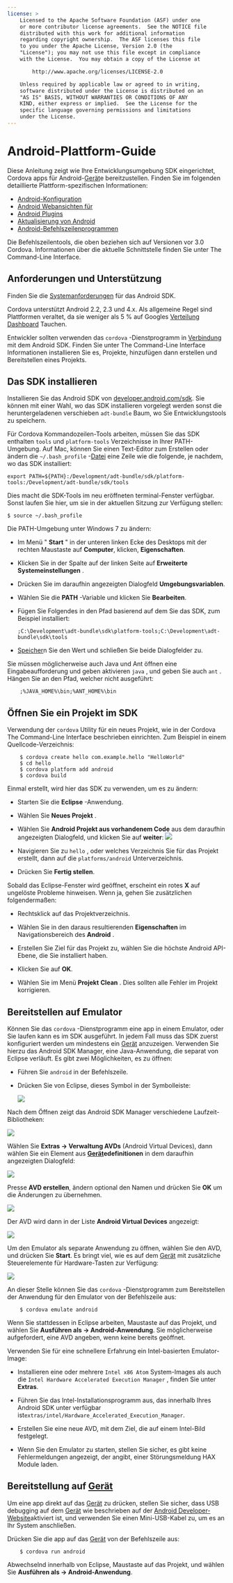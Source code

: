 ```yaml
---
license: >
    Licensed to the Apache Software Foundation (ASF) under one
    or more contributor license agreements.  See the NOTICE file
    distributed with this work for additional information
    regarding copyright ownership.  The ASF licenses this file
    to you under the Apache License, Version 2.0 (the
    "License"); you may not use this file except in compliance
    with the License.  You may obtain a copy of the License at

        http://www.apache.org/licenses/LICENSE-2.0

    Unless required by applicable law or agreed to in writing,
    software distributed under the License is distributed on an
    "AS IS" BASIS, WITHOUT WARRANTIES OR CONDITIONS OF ANY
    KIND, either express or implied.  See the License for the
    specific language governing permissions and limitations
    under the License.
---
```


# Android-Plattform-Guide

Diese Anleitung zeigt wie Ihre Entwicklungsumgebung SDK eingerichtet, Cordova apps für Android-<a href="../../../cordova/device/device.html">Gerät</a>e bereitzustellen. Finden Sie im folgenden detaillierte Plattform-spezifischen Informationen:

*   <a href="config.html">Android-Konfiguration</a>
*   <a href="webview.html">Android Webansichten für</a>
*   <a href="plugin.html">Android Plugins</a>
*   <a href="upgrading.html">Aktualisierung von Android</a>
*   <a href="tools.html">Android-Befehlszeilenprogrammen</a>

Die Befehlszeilentools, die oben beziehen sich auf Versionen vor 3.0 Cordova. Informationen über die aktuelle Schnittstelle finden Sie unter The Command-Line Interface.

## Anforderungen und Unterstützung

Finden Sie die [Systemanforderungen][1] für das Android SDK.

 [1]: http://developer.android.com/sdk/index.html

Cordova unterstützt Android 2.2, 2.3 und 4.x. Als allgemeine Regel sind Plattformen veraltet, da sie weniger als 5 % auf Googles [Verteilung Dashboard][2] Tauchen.

 [2]: http://developer.android.com/about/dashboards/index.html

<!--
NOTE, doc said:
- Android 2.1 (Deprecated May 2013)
- Android 3.x (Deprecated May 2013)
-->

Entwickler sollten verwenden das `cordova` -Dienstprogramm in <a href="../../../cordova/connection/connection.html">Verbindung</a> mit dem Android SDK. Finden Sie unter The Command-Line Interface Informationen installieren Sie es, Projekte, hinzufügen dann erstellen und Bereitstellen eines Projekts.

## Das SDK installieren

Installieren Sie das Android SDK von [developer.android.com/sdk][3]. Sie können mit einer Wahl, wo das SDK installieren vorgelegt werden sonst die heruntergeladenen verschieben `adt-bundle` Baum, wo Sie Entwicklungstools zu speichern.

 [3]: http://developer.android.com/sdk/

Für Cordova Kommandozeilen-Tools arbeiten, müssen Sie das SDK enthalten `tools` und `platform-tools` Verzeichnisse in Ihrer PATH-Umgebung. Auf Mac, können Sie einen Text-Editor zum Erstellen oder ändern die `~/.bash_profile` -<a href="../../../cordova/file/fileobj/fileobj.html">Datei</a> eine Zeile wie die folgende, je nachdem, wo das SDK installiert:

    export PATH=${PATH}:/Development/adt-bundle/sdk/platform-tools:/Development/adt-bundle/sdk/tools
    

Dies macht die SDK-Tools im neu eröffneten terminal-Fenster verfügbar. Sonst laufen Sie hier, um sie in der aktuellen Sitzung zur Verfügung stellen:

    $ source ~/.bash_profile
    

Die PATH-Umgebung unter Windows 7 zu ändern:

*   Im Menü " **Start** " in der unteren linken Ecke des Desktops mit der rechten Maustaste auf **Computer**, klicken, **Eigenschaften**.

*   Klicken Sie in der Spalte auf der linken Seite auf **Erweiterte Systemeinstellungen** .

*   Drücken Sie im daraufhin angezeigten Dialogfeld **Umgebungsvariablen**.

*   Wählen Sie die **PATH** -Variable und klicken Sie **Bearbeiten**.

*   Fügen Sie Folgendes in den Pfad basierend auf dem Sie das SDK, zum Beispiel installiert:
    
        ;C:\Development\adt-bundle\sdk\platform-tools;C:\Development\adt-bundle\sdk\tools
        

*   <a href="../../../cordova/storage/storage.html">Speicher</a>n Sie den Wert und schließen Sie beide Dialogfelder zu.

Sie müssen möglicherweise auch Java und Ant öffnen eine Eingabeaufforderung und geben aktivieren `java` , und geben Sie auch `ant` . Hängen Sie an den Pfad, welcher nicht ausgeführt:

        ;%JAVA_HOME%\bin;%ANT_HOME%\bin
    

## Öffnen Sie ein Projekt im SDK

Verwendung der `cordova` Utility für ein neues Projekt, wie in der Cordova The Command-Line Interface beschrieben einrichten. Zum Beispiel in einem Quellcode-Verzeichnis:

        $ cordova create hello com.example.hello "HelloWorld"
        $ cd hello
        $ cordova platform add android
        $ cordova build
    

Einmal erstellt, wird hier das SDK zu verwenden, um es zu ändern:

*   Starten Sie die **Eclipse** -Anwendung.

*   Wählen Sie **Neues Projekt** .

*   Wählen Sie **Android Projekt aus vorhandenem Code** aus dem daraufhin angezeigten Dialogfeld, und klicken Sie auf **weiter**: ![][4]

*   Navigieren Sie zu `hello` , oder welches Verzeichnis Sie für das Projekt erstellt, dann auf die `platforms/android` Unterverzeichnis.

*   Drücken Sie **Fertig stellen**.

 [4]: img/guide/platforms/android/eclipse_new_project.png

Sobald das Eclipse-Fenster wird geöffnet, erscheint ein rotes **X** auf ungelöste Probleme hinweisen. Wenn ja, gehen Sie zusätzlichen folgendermaßen:

*   Rechtsklick auf das Projektverzeichnis.

*   Wählen Sie in den daraus resultierenden **Eigenschaften** im Navigationsbereich des **Android** .

*   Erstellen Sie Ziel für das Projekt zu, wählen Sie die höchste Android API-Ebene, die Sie installiert haben.

*   Klicken Sie auf **OK**.

*   Wählen Sie im Menü **Projekt** **Clean** . Dies sollten alle Fehler im Projekt korrigieren.

## Bereitstellen auf Emulator

Können Sie das `cordova` -Dienstprogramm eine app in einem Emulator, oder Sie laufen kann es im SDK ausgeführt. In jedem Fall muss das SDK zuerst konfiguriert werden um mindestens ein <a href="../../../cordova/device/device.html">Gerät</a> anzuzeigen. Verwenden Sie hierzu das Android SDK Manager, eine Java-Anwendung, die separat von Eclipse verläuft. Es gibt zwei Möglichkeiten, es zu öffnen:

*   Führen Sie `android` in der Befehlszeile.

*   Drücken Sie von Eclipse, dieses Symbol in der Symbolleiste:
    
    ![][5]

 [5]: img/guide/platforms/android/eclipse_android_sdk_button.png

Nach dem Öffnen zeigt das Android SDK Manager verschiedene Laufzeit-Bibliotheken:

![][6]

 [6]: img/guide/platforms/android/asdk_window.png

Wählen Sie **Extras → Verwaltung AVDs** (Android Virtual Devices), dann wählen Sie ein Element aus **<a href="../../../cordova/device/device.html">Gerät</a>edefinitionen** in dem daraufhin angezeigten Dialogfeld:

![][7]

 [7]: img/guide/platforms/android/asdk_device.png

Presse **AVD erstellen**, ändern optional den Namen und drücken Sie **OK** um die Änderungen zu übernehmen.

![][8]

 [8]: img/guide/platforms/android/asdk_newAVD.png

Der AVD wird dann in der Liste **Android Virtual Devices** angezeigt:

![][9]

 [9]: img/guide/platforms/android/asdk_avds.png

Um den Emulator als separate Anwendung zu öffnen, wählen Sie den AVD, und drücken Sie **Start**. Es bringt viel, wie es auf dem <a href="../../../cordova/device/device.html">Gerät</a> mit zusätzliche Steuerelemente für Hardware-Tasten zur Verfügung:

![][10]

 [10]: img/guide/platforms/android/asdk_emulator.png

An dieser Stelle können Sie das `cordova` -Dienstprogramm zum Bereitstellen der Anwendung für den Emulator von der Befehlszeile aus:

        $ cordova emulate android
    

Wenn Sie stattdessen in Eclipse arbeiten, Maustaste auf das Projekt, und wählen Sie **Ausführen als → Android-Anwendung**. Sie möglicherweise aufgefordert, eine AVD angeben, wenn keine bereits geöffnet.

Verwenden Sie für eine schnellere Erfahrung ein Intel-basierten Emulator-Image:

*   Installieren eine oder mehrere `Intel x86 Atom` System-Images als auch die `Intel Hardware Accelerated Execution Manager` , finden Sie unter **Extras**.

*   Führen Sie das Intel-Installationsprogramm aus, das innerhalb Ihres Android SDK unter verfügbar ist`extras/intel/Hardware_Accelerated_Execution_Manager`.

*   Erstellen Sie eine neue AVD, mit dem Ziel, die auf einem Intel-Bild festgelegt.

*   Wenn Sie den Emulator zu starten, stellen Sie sicher, es gibt keine Fehlermeldungen angezeigt, der angibt, einer Störungsmeldung HAX Module laden.

## Bereitstellung auf <a href="../../../cordova/device/device.html">Gerät</a>

Um eine app direkt auf das <a href="../../../cordova/device/device.html">Gerät</a> zu drücken, stellen Sie sicher, dass USB debugging auf dem <a href="../../../cordova/device/device.html">Gerät</a> wie beschrieben auf der [Android Developer-Website][11]aktiviert ist, und verwenden Sie einen Mini-USB-Kabel zu, um es an Ihr System anschließen.

 [11]: http://developer.android.com/tools/device.html

Drücken Sie die app auf das <a href="../../../cordova/device/device.html">Gerät</a> von der Befehlszeile aus:

        $ cordova run android
    

Abwechselnd innerhalb von Eclipse, Maustaste auf das Projekt, und wählen Sie **Ausführen als → Android-Anwendung**.